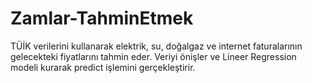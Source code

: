 # Zamlar-TahminEtmek
TÜİK verilerini kullanarak elektrik, su, doğalgaz ve internet faturalarının gelecekteki fiyatlarını tahmin eder.
Veriyi önişler ve Lineer Regression modeli kurarak predict işlemini gerçekleştirir.
